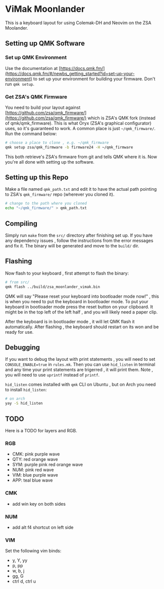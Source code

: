 # ViMak Moonlander
This is a keyboard layout for using Colemak-DH and Neovim on the ZSA Moolander.

## Setting up QMK Software
### Set up QMK Environment
Use the documentation at [https://docs.qmk.fm/](https://docs.qmk.fm/#/newbs_getting_started?id=set-up-your-environment) to set up your environment for building your firmware. Don't run `qmk setup`.

### Get ZSA's QMK Firmware
You need to build your layout against [https://github.com/zsa/qmk_firmware/](https://github.com/zsa/qmk_firmware/) which is ZSA's QMK fork (instead of qmk/qmk_firmware). This is what Oryx (ZSA's graphical configurator) uses, so it's guaranteed to work. A common place is just `~/qmk_firmware/`. Run the command below:
```bash
# choose a place to clone , e.g. ~/qmk_firmware
qmk setup zsa/qmk_firmware -b firmware24 -H ~/qmk_firmware
```
This both retrieve's ZSA's firmware from git and tells QMK where it is. Now you're all done with setting up the software.

## Setting up this Repo
Make a file named `qmk_path.txt` and edit it to have the actual path pointing to ZSA's `qmk_firmware/` repo (wherever you cloned it).
```bash
# change to the path where you cloned
echo "~/qmk_firmware/" > qmk_path.txt
```

## Compiling
Simply run `make` from the `src/` directory after finishing set up. If you have any dependency issues , follow the instructions from the error messages and fix it. The binary will be generated and move to the `build/` dir.

## Flashing
Now flash to your keyboard , first attempt to flash the binary:
```bash
# from src/
qmk flash ../build/zsa_moonlander_vimak.bin
```
QMK will say "Please reset your keyboard into bootloader mode now!" , this is when you need to put the keyboard in bootloader mode. To put your keyboard in bootloader mode press the reset button on your clipboard. It might be in the top left of the left half , and you will likely need a paper clip.

After the keyboard is in bootloader mode , it will let QMK flash it automatically. After flashing , the keyboard should restart on its won and be ready for use.

## Debugging
If you want to debug the layout with print statements , you will need to set `CONSOLE_ENABLE=true` in `rules.mk`. Then you can use `hid_listen` in terminal and any time your print statements are trigerred , it will print them. Note , you will need to use `uprintf` instead of `printf`.

`hid_listen` comes installed with `qmk` CLI on Ubuntu , but on Arch you need to install `hid_listen`:
```bash
# on arch
yay -S hid_listen
```

## TODO
Here is a TODO for layers and RGB.

### RGB
- CMK: pink purple wave
- QTY: red orange wave
- SYM: purple pink red orange wave
- NUM: pink red wave
- VIM: blue purple wave
- APP: teal blue wave

### CMK
- add win key on both sides

### NUM
- add alt f4 shortcut on left side

### VIM
Set the following vim binds:
- y, Y, yy
- p, pp
- w, b, j
- gg, G
- ctrl d, ctrl u
